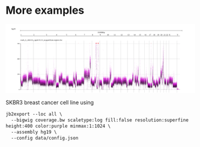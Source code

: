 # More examples

![](https://raw.githubusercontent.com/GMOD/jbrowse-components/main/products/jbrowse-img/img/skbr3_cov.png)

SKBR3 breast cancer cell line using

```
jb2export --loc all \
  --bigwig coverage.bw scaletype:log fill:false resolution:superfine height:400 color:purple minmax:1:1024 \
  --assembly hg19 \
  --config data/config.json
```
